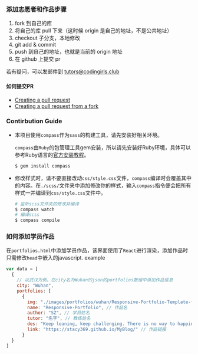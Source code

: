 ### 添加志愿者和作品步骤

1. fork 到自己的库
2. 将自己的库 pull 下来（这时候 origin 是自己的地址，不是公共地址）
3. checkout 子分支，本地修改
4. git add & commit
5. push 到自己的地址，也就是当前的 origin 地址
6. 在 github 上提交 pr

若有疑问，可以发邮件到  tutors@codingirls.club

#### 如何提交PR
- [Creating a pull request](https://help.github.com/articles/creating-a-pull-request/)
- [Creating a pull request from a fork](https://help.github.com/articles/creating-a-pull-request-from-a-fork/)

### Contirbution Guide
- 本项目使用`compass`作为`sass`的构建工具，请先安装好相关环境。

  `compass`由`Ruby`的包管理工具gem安装，所以请先安装好Ruby环境，具体可以参考Ruby语言的[官方安装教程](https://www.ruby-lang.org/en/documentation/installation/)。

  ```bash
  $ gem install compass
  ```
- 修改样式时，请不要直接改动`css/style.css`文件，`compass`编译时会覆盖其中的内容。在`./scss/`文件夹中添加修改你的样式，输入`compass`指令便会把所有样式一并编译到`css/style.css`文件中。
  ```bash
  # 监听scss文件夹的修改并编译
  $ compass watch
  # 编译scss
  $ compass compile
  ```

### 如何添加学员作品
在`portfolios.html`中添加学员作品，该界面使用了`React`进行渲染，添加作品时只需修改`head`中嵌入的javascript.
example
```js
var data = [
  {
    // 以武汉为例，在city名为Wuhan的json的portfolios数组中添加作品信息
    city: "Wuhan",
    portfolios: [
      {
        img: "./images/portfolios/wuhan/Responsive-Portfolio-Template-for-Developers.jpg", // 作品截图的路径
        name: "Responsive-Portfolio", // 作品名
        author: "SZ", // 学员姓名
        tutor: "名字", // 教练姓名
        des: "Keep leaning, keep challenging. There is no way to happiness,happiness is the way.", // 作品描述
        link: "https://stacy369.github.io/MyBlog/" // 作品链接
      }
  }
]
```
